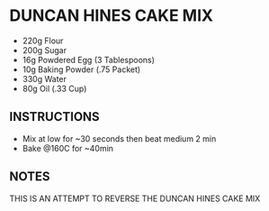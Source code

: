 # DUNCAN HINES CAKE MIX

- 220g Flour
- 200g Sugar
-  16g Powdered Egg (3 Tablespoons)
-  10g Baking Powder (.75 Packet)
- 330g Water
-  80g Oil (.33 Cup)

## INSTRUCTIONS

- Mix at low for ~30 seconds then beat medium 2 min
- Bake @160C for ~40min

## NOTES

THIS IS AN ATTEMPT TO REVERSE THE DUNCAN HINES CAKE MIX
